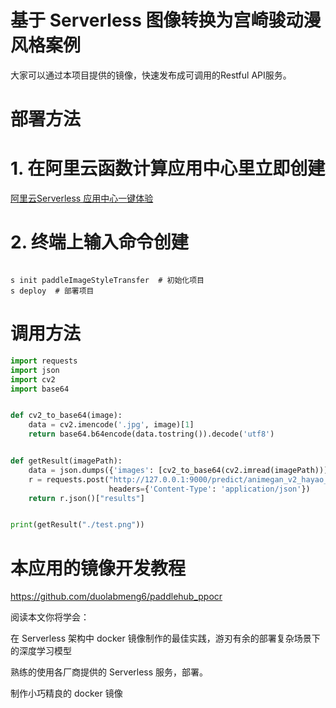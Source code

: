 # 基于 Serverless 图像转换为宫崎骏动漫风格案例

大家可以通过本项目提供的镜像，快速发布成可调用的Restful API服务。

# 部署方法

# 1. 在阿里云函数计算应用中心里立即创建

[阿里云Serverless 应用中心一键体验 ](https://fcnext.console.aliyun.com/applications/create?template=paddleImageStyleTransfer)


# 2. 终端上输入命令创建

```shell

s init paddleImageStyleTransfer  # 初始化项目
s deploy  # 部署项目

```

# 调用方法

```python
import requests
import json
import cv2
import base64


def cv2_to_base64(image):
    data = cv2.imencode('.jpg', image)[1]
    return base64.b64encode(data.tostring()).decode('utf8')


def getResult(imagePath):
    data = json.dumps({'images': [cv2_to_base64(cv2.imread(imagePath))]})
    r = requests.post("http://127.0.0.1:9000/predict/animegan_v2_hayao_99", data=data,
                      headers={'Content-Type': 'application/json'})
    return r.json()["results"]


print(getResult("./test.png"))
```

# 本应用的镜像开发教程

https://github.com/duolabmeng6/paddlehub_ppocr

阅读本文你将学会：

在 Serverless 架构中 docker 镜像制作的最佳实践，游刃有余的部署复杂场景下的深度学习模型

熟练的使用各厂商提供的 Serverless 服务，部署。

制作小巧精良的 docker 镜像